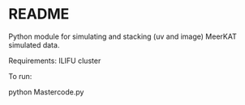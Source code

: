 # README

Python module for simulating and stacking (uv and image) MeerKAT simulated data.

Requirements:
ILIFU cluster


To run:

python Mastercode.py

